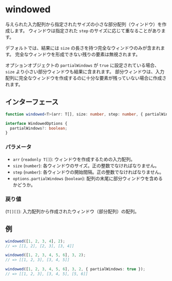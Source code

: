 # windowed

与えられた入力配列から指定されたサイズの小さな部分配列（ウィンドウ）を作成します。
ウィンドウは指定された `step` のサイズに応じて重なることがあります。

デフォルトでは、結果には `size` の長さを持つ完全なウィンドウのみが含まれます。
完全なウィンドウを形成できない残りの要素は無視されます。

オプションオブジェクトの `partialWindows` が `true` に設定されている場合、`size` より小さい部分ウィンドウも結果に含まれます。
部分ウィンドウは、入力配列に完全なウィンドウを作成するのに十分な要素が残っていない場合に作成されます。

## インターフェース

```typescript
function windowed<T>(arr: T[], size: number, step: number, { partialWindows = false }: WindowedOptions): T[][];

interface WindowedOptions {
  partialWindows?: boolean;
}
```

### パラメータ

- `arr` (`readonly T[]`): ウィンドウを作成するための入力配列。
- `size` (`number`): 各ウィンドウのサイズ。正の整数でなければなりません。
- `step` (`number`): 各ウィンドウの開始間隔。正の整数でなければなりません。
- `options.partialWindows` (`boolean`): 配列の末尾に部分ウィンドウを含めるかどうか。

### 戻り値

(`T[][]`): 入力配列から作成されたウィンドウ（部分配列）の配列。

## 例

```typescript
windowed([1, 2, 3, 4], 2);
// => [[1, 2], [2, 3], [3, 4]]

windowed([1, 2, 3, 4, 5, 6], 3, 2);
// => [[1, 2, 3], [3, 4, 5]]

windowed([1, 2, 3, 4, 5, 6], 3, 2, { partialWindows: true });
// => [[1, 2, 3], [3, 4, 5], [5, 6]]
```
